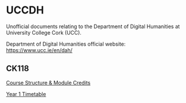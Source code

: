 # UCCDH

Unofficial documents relating to the Department of Digital Humanities at University College Cork (UCC).

Department of Digital Humanities official website:  
https://www.ucc.ie/en/dah/

## CK118

[Course Structure & Module Credits](ck118_credits.md)

[Year 1 Timetable](ck118_y1_timetable.md)
